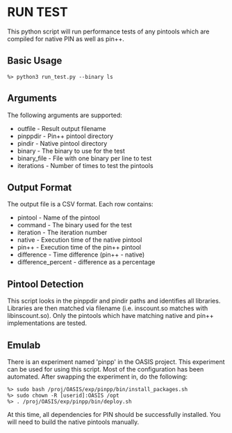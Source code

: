 RUN TEST
========

This python script will run performance tests of any pintools which are compiled for native PIN as well as pin++.

Basic Usage
-----------

    %> python3 run_test.py --binary ls

Arguments
---------

The following arguments are supported:

* outfile - Result output filename
* pinppdir - Pin++ pintool directory
* pindir - Native pintool directory
* binary - The binary to use for the test
* binary\_file - File with one binary per line to test
* iterations - Number of times to test the pintools

Output Format
-------------

The output file is a CSV format.  Each row contains:

* pintool - Name of the pintool
* command - The binary used for the test
* iteration - The iteration number
* native - Execution time of the native pintool
* pin++ - Execution time of the pin++ pintool
* difference - Time difference (pin++ - native)
* difference\_percent - difference as a percentage

Pintool Detection
-----------------

This script looks in the pinppdir and pindir paths and identifies all libraries.  Libraries are then matched via filename (i.e. inscount.so matches with libinscount.so).  Only the pintools which have matching native and pin++ implementations are tested.

Emulab
------

There is an experiment named 'pinpp' in the OASIS project.  This experiment can be used for using this script.  Most of the configuration has been automated.  After swapping the experiment in, do the following:

    %> sudo bash /proj/OASIS/exp/pinpp/bin/install_packages.sh
    %> sudo chown -R [userid]:OASIS /opt
    %> . /proj/OASIS/exp/pinpp/bin/deploy.sh

At this time, all dependencies for PIN should be successfully installed.  You will need to build the native pintools manually.
